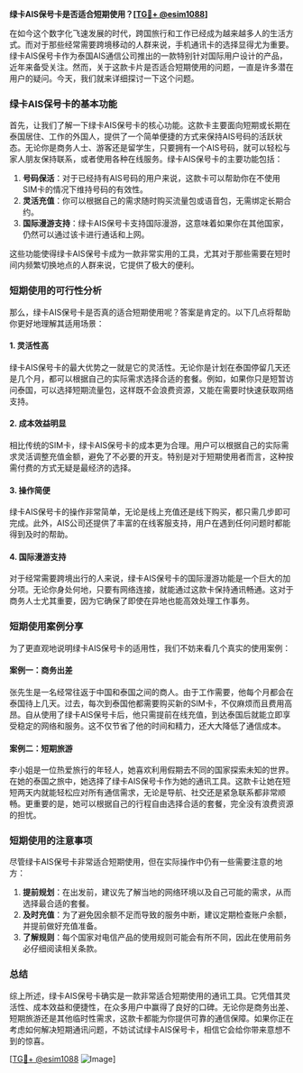 **绿卡AIS保号卡是否适合短期使用？[[TG💪+ @esim1088](https://t.me/s/esim1088)]**

在如今这个数字化飞速发展的时代，跨国旅行和工作已经成为越来越多人的生活方式。而对于那些经常需要跨境移动的人群来说，手机通讯卡的选择显得尤为重要。绿卡AIS保号卡作为泰国AIS通信公司推出的一款特别针对国际用户设计的产品，近年来备受关注。然而，关于这款卡片是否适合短期使用的问题，一直是许多潜在用户的疑问。今天，我们就来详细探讨一下这个问题。

### 绿卡AIS保号卡的基本功能

首先，让我们了解一下绿卡AIS保号卡的核心功能。这款卡主要面向短期或长期在泰国居住、工作的外国人，提供了一个简单便捷的方式来保持AIS号码的活跃状态。无论你是商务人士、游客还是留学生，只要拥有一个AIS号码，就可以轻松与家人朋友保持联系，或者使用各种在线服务。绿卡AIS保号卡的主要功能包括：

1. **号码保活**：对于已经持有AIS号码的用户来说，这款卡可以帮助你在不使用SIM卡的情况下维持号码的有效性。
2. **灵活充值**：你可以根据自己的需求随时购买流量包或语音包，无需绑定长期合约。
3. **国际漫游支持**：绿卡AIS保号卡支持国际漫游，这意味着如果你在其他国家，仍然可以通过该卡进行通话和上网。

这些功能使得绿卡AIS保号卡成为一款非常实用的工具，尤其对于那些需要在短时间内频繁切换地点的人群来说，它提供了极大的便利。

### 短期使用的可行性分析

那么，绿卡AIS保号卡是否真的适合短期使用呢？答案是肯定的。以下几点将帮助你更好地理解其适用场景：

#### 1. **灵活性高**
绿卡AIS保号卡的最大优势之一就是它的灵活性。无论你是计划在泰国停留几天还是几个月，都可以根据自己的实际需求选择合适的套餐。例如，如果你只是短暂访问泰国，可以选择短期流量包，这样既不会浪费资源，又能在需要时快速获取网络支持。

#### 2. **成本效益明显**
相比传统的SIM卡，绿卡AIS保号卡的成本更为合理。用户可以根据自己的实际需求灵活调整充值金额，避免了不必要的开支。特别是对于短期使用者而言，这种按需付费的方式无疑是最经济的选择。

#### 3. **操作简便**
绿卡AIS保号卡的操作非常简单，无论是线上充值还是线下购买，都只需几步即可完成。此外，AIS公司还提供了丰富的在线客服支持，用户在遇到任何问题时都能得到及时的帮助。

#### 4. **国际漫游支持**
对于经常需要跨境出行的人来说，绿卡AIS保号卡的国际漫游功能是一个巨大的加分项。无论你身处何地，只要有网络连接，就能通过这款卡保持通讯畅通。这对于商务人士尤其重要，因为它确保了即使在异地也能高效处理工作事务。

### 短期使用案例分享

为了更直观地说明绿卡AIS保号卡的适用性，我们不妨来看几个真实的使用案例：

#### 案例一：商务出差
张先生是一名经常往返于中国和泰国之间的商人。由于工作需要，他每个月都会在泰国待上几天。过去，每次到泰国他都需要购买新的SIM卡，不仅麻烦而且费用高昂。自从使用了绿卡AIS保号卡后，他只需提前在线充值，到达泰国后就能立即享受稳定的网络和服务。这不仅节省了他的时间和精力，还大大降低了通信成本。

#### 案例二：短期旅游
李小姐是一位热爱旅行的年轻人，她喜欢利用假期去不同的国家探索未知的世界。在她的泰国之旅中，她选择了绿卡AIS保号卡作为她的通讯工具。这款卡让她在短短两天内就能轻松应对所有通信需求，无论是导航、社交还是紧急联系都非常顺畅。更重要的是，她可以根据自己的行程自由选择合适的套餐，完全没有浪费资源的担忧。

### 短期使用的注意事项

尽管绿卡AIS保号卡非常适合短期使用，但在实际操作中仍有一些需要注意的地方：

1. **提前规划**：在出发前，建议先了解当地的网络环境以及自己可能的需求，从而选择最合适的套餐。
2. **及时充值**：为了避免因余额不足而导致的服务中断，建议定期检查账户余额，并提前做好充值准备。
3. **了解规则**：每个国家对电信产品的使用规则可能会有所不同，因此在使用前务必仔细阅读相关条款。

### 总结

综上所述，绿卡AIS保号卡确实是一款非常适合短期使用的通讯工具。它凭借其灵活性、成本效益和便捷性，在众多用户中赢得了良好的口碑。无论你是商务出差、短期旅游还是其他临时性需求，这款卡都能为你提供可靠的通信保障。如果你正在考虑如何解决短期通讯问题，不妨试试绿卡AIS保号卡，相信它会给你带来意想不到的惊喜。

[[TG💪+ @esim1088](https://t.me/s/esim1088) ![Image](https://i.postimg.cc/4NQfJmqS/Snipaste-2025-05-13-00-14-12.png)]